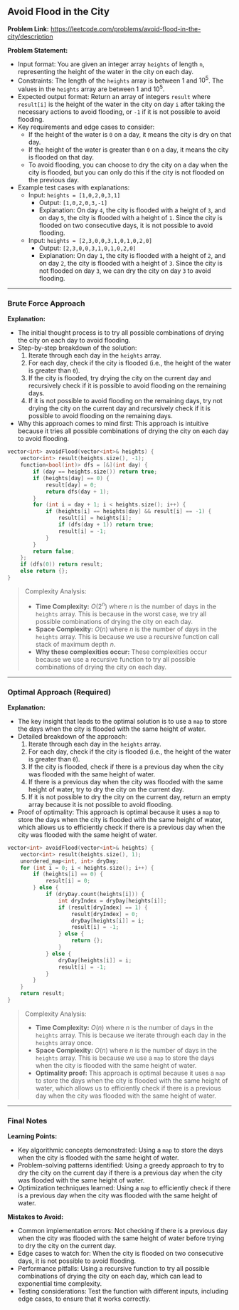 ## Avoid Flood in the City
**Problem Link:** https://leetcode.com/problems/avoid-flood-in-the-city/description

**Problem Statement:**
- Input format: You are given an integer array `heights` of length `n`, representing the height of the water in the city on each day.
- Constraints: The length of the `heights` array is between $1$ and $10^5$. The values in the `heights` array are between $1$ and $10^5$.
- Expected output format: Return an array of integers `result` where `result[i]` is the height of the water in the city on day `i` after taking the necessary actions to avoid flooding, or `-1` if it is not possible to avoid flooding.
- Key requirements and edge cases to consider:
  - If the height of the water is `0` on a day, it means the city is dry on that day.
  - If the height of the water is greater than `0` on a day, it means the city is flooded on that day.
  - To avoid flooding, you can choose to dry the city on a day when the city is flooded, but you can only do this if the city is not flooded on the previous day.
- Example test cases with explanations:
  - Input: `heights = [1,0,2,0,3,1]`
    - Output: `[1,0,2,0,3,-1]`
    - Explanation: On day `4`, the city is flooded with a height of `3`, and on day `5`, the city is flooded with a height of `1`. Since the city is flooded on two consecutive days, it is not possible to avoid flooding.
  - Input: `heights = [2,3,0,0,3,1,0,1,0,2,0]`
    - Output: `[2,3,0,0,3,1,0,1,0,2,0]`
    - Explanation: On day `1`, the city is flooded with a height of `2`, and on day `2`, the city is flooded with a height of `3`. Since the city is not flooded on day `3`, we can dry the city on day `3` to avoid flooding.

---

### Brute Force Approach
**Explanation:**
- The initial thought process is to try all possible combinations of drying the city on each day to avoid flooding.
- Step-by-step breakdown of the solution:
  1. Iterate through each day in the `heights` array.
  2. For each day, check if the city is flooded (i.e., the height of the water is greater than `0`).
  3. If the city is flooded, try drying the city on the current day and recursively check if it is possible to avoid flooding on the remaining days.
  4. If it is not possible to avoid flooding on the remaining days, try not drying the city on the current day and recursively check if it is possible to avoid flooding on the remaining days.
- Why this approach comes to mind first: This approach is intuitive because it tries all possible combinations of drying the city on each day to avoid flooding.

```cpp
vector<int> avoidFlood(vector<int>& heights) {
    vector<int> result(heights.size(), -1);
    function<bool(int)> dfs = [&](int day) {
        if (day == heights.size()) return true;
        if (heights[day] == 0) {
            result[day] = 0;
            return dfs(day + 1);
        }
        for (int i = day + 1; i < heights.size(); i++) {
            if (heights[i] == heights[day] && result[i] == -1) {
                result[i] = heights[i];
                if (dfs(day + 1)) return true;
                result[i] = -1;
            }
        }
        return false;
    };
    if (dfs(0)) return result;
    else return {};
}
```

> Complexity Analysis:
> - **Time Complexity:** $O(2^n)$ where $n$ is the number of days in the `heights` array. This is because in the worst case, we try all possible combinations of drying the city on each day.
> - **Space Complexity:** $O(n)$ where $n$ is the number of days in the `heights` array. This is because we use a recursive function call stack of maximum depth $n$.
> - **Why these complexities occur:** These complexities occur because we use a recursive function to try all possible combinations of drying the city on each day.

---

### Optimal Approach (Required)
**Explanation:**
- The key insight that leads to the optimal solution is to use a `map` to store the days when the city is flooded with the same height of water.
- Detailed breakdown of the approach:
  1. Iterate through each day in the `heights` array.
  2. For each day, check if the city is flooded (i.e., the height of the water is greater than `0`).
  3. If the city is flooded, check if there is a previous day when the city was flooded with the same height of water.
  4. If there is a previous day when the city was flooded with the same height of water, try to dry the city on the current day.
  5. If it is not possible to dry the city on the current day, return an empty array because it is not possible to avoid flooding.
- Proof of optimality: This approach is optimal because it uses a `map` to store the days when the city is flooded with the same height of water, which allows us to efficiently check if there is a previous day when the city was flooded with the same height of water.

```cpp
vector<int> avoidFlood(vector<int>& heights) {
    vector<int> result(heights.size(), 1);
    unordered_map<int, int> dryDay;
    for (int i = 0; i < heights.size(); i++) {
        if (heights[i] == 0) {
            result[i] = 0;
        } else {
            if (dryDay.count(heights[i])) {
                int dryIndex = dryDay[heights[i]];
                if (result[dryIndex] == 1) {
                    result[dryIndex] = 0;
                    dryDay[heights[i]] = i;
                    result[i] = -1;
                } else {
                    return {};
                }
            } else {
                dryDay[heights[i]] = i;
                result[i] = -1;
            }
        }
    }
    return result;
}
```

> Complexity Analysis:
> - **Time Complexity:** $O(n)$ where $n$ is the number of days in the `heights` array. This is because we iterate through each day in the `heights` array once.
> - **Space Complexity:** $O(n)$ where $n$ is the number of days in the `heights` array. This is because we use a `map` to store the days when the city is flooded with the same height of water.
> - **Optimality proof:** This approach is optimal because it uses a `map` to store the days when the city is flooded with the same height of water, which allows us to efficiently check if there is a previous day when the city was flooded with the same height of water.

---

### Final Notes

**Learning Points:**
- Key algorithmic concepts demonstrated: Using a `map` to store the days when the city is flooded with the same height of water.
- Problem-solving patterns identified: Using a greedy approach to try to dry the city on the current day if there is a previous day when the city was flooded with the same height of water.
- Optimization techniques learned: Using a `map` to efficiently check if there is a previous day when the city was flooded with the same height of water.

**Mistakes to Avoid:**
- Common implementation errors: Not checking if there is a previous day when the city was flooded with the same height of water before trying to dry the city on the current day.
- Edge cases to watch for: When the city is flooded on two consecutive days, it is not possible to avoid flooding.
- Performance pitfalls: Using a recursive function to try all possible combinations of drying the city on each day, which can lead to exponential time complexity.
- Testing considerations: Test the function with different inputs, including edge cases, to ensure that it works correctly.
